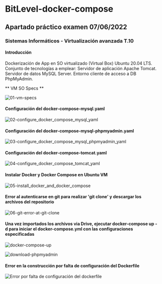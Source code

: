 # BitLevel-docker-compose

## Apartado práctico examen 07/06/2022

### Sistemas Informáticos - Virtualización avanzada T.10

#### Introducción

Dockerización de App en SO virtualizado (Virtual Box) Ubuntu 20.04 LTS.
Conjunto de tecnologías a emplear:
Servidor de aplicación Apache Tomcat.
Servidor de datos MySQL Server.
Entorno cliente de acceso a DB PhpMyAdmin.


** VM SO Specs **

![01-vm-specs](https://user-images.githubusercontent.com/77643882/172462470-c346826e-8450-4a7a-a6c3-c28acec18b20.png)


#### Configuración del docker-compose-mysql.yaml

![02-configure_docker_compose_mysql_yaml](https://user-images.githubusercontent.com/77643882/172462558-6b52fdf9-5288-423f-92f3-3b62ca9672f9.png)

#### Configuración del docker-compose-mysql-phpmyadmin.yaml

![03-configure_docker_compose_mysql_phpmyadmin_yaml](https://user-images.githubusercontent.com/77643882/172462637-86c3c671-ab93-4216-b278-14622c6360cb.png)

#### Configuración del docker-compose-tomcat.yaml

![04-configure_docker_compose_tomcat_yaml](https://user-images.githubusercontent.com/77643882/172462733-42a6b01e-dbad-49f0-84ba-4458d78615c2.png)

#### Instalar Docker y Docker Compose en Ubuntu VM

![05-install_docker_and_docker_compose](https://user-images.githubusercontent.com/77643882/172462851-814fbf01-732f-4feb-9b8f-290bc27d5646.png)

#### Error al autenticarse en git para realizar 'git clone' y descargar los archivos del repositorio

![06-git-error-at-git-clone](https://user-images.githubusercontent.com/77643882/172463018-2ba9b1d4-0ac5-4d0f-9b5e-4981d09324fa.png)

#### Una vez importados los archivos via Drive, ejecutar docker-compose up -d para iniciar el docker-compose.yml con las configuraciones especificadas

![docker-compose-up](https://user-images.githubusercontent.com/77643882/172464867-562504c1-1717-4c23-9dce-00288179275b.png)

![download-phpmyadmin](https://user-images.githubusercontent.com/77643882/172464886-b15c80f3-f700-4e62-b110-326500d50837.png)

#### Error en la construcción por falta de configuración del Dockerfile


![Error por falta de configuración del dockerfile](https://user-images.githubusercontent.com/77643882/172465181-16d832df-87bf-4b00-97bb-d0e6b14ea7b3.png)







